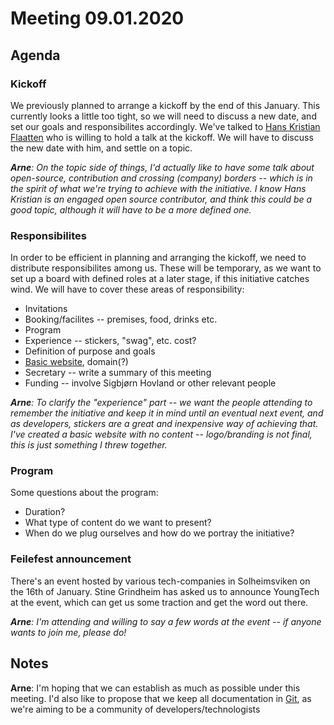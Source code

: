 # Meeting 09.01.2020

## Agenda

### Kickoff

We previously planned to arrange a kickoff by the end of this January. This currently looks a little too tight, so we will need to discuss a new date, and set our goals and responsibilites accordingly. We've talked to [Hans Kristian Flaatten](https://github.com/Starefossen) who is willing to hold a talk at the kickoff. We will have to discuss the new date with him, and settle on a topic.

_**Arne**: On the topic side of things, I'd actually like to have some talk about open-source, contribution and crossing (company) borders -- which is in the spirit of what we're trying to achieve with the initiative. I know Hans Kristian is an engaged open source contributor, and think this could be a good topic, although it will have to be a more defined one._

### Responsibilites

In order to be efficient in planning and arranging the kickoff, we need to distribute responsibilites among us. These will be temporary, as we want to set up a board with defined roles at a later stage, if this initiative catches wind. We will have to cover these areas of responsibility:

- Invitations
- Booking/facilites -- premises, food, drinks etc.
- Program
- Experience -- stickers, "swag", etc. cost?
- Definition of purpose and goals
- [Basic website](https://github.com/youngtech-bergen/web), domain(?)
- Secretary -- write a summary of this meeting
- Funding -- involve Sigbjørn Hovland or other relevant people

_**Arne**: To clarify the "experience" part -- we want the people attending to remember the initiative and keep it in mind until an eventual next event, and as developers, stickers are a great and inexpensive way of achieving that. I've created a basic website with no content -- logo/branding is *not* final, this is just something I threw together._

### Program

Some questions about the program:

- Duration?
- What type of content do we want to present?
- When do we plug ourselves and how do we portray the initiative?

### Feilefest announcement

There's an event hosted by various tech-companies in Solheimsviken on the 16th of January. Stine Grindheim has asked us to announce YoungTech at the event, which can get us some traction and get the word out there.

_**Arne**: I'm attending and willing to say a few words at the event -- if anyone wants to join me, please do!_

## Notes

**Arne**: I'm hoping that we can establish as much as possible under this meeting. I'd also like to propose that we keep all documentation in [Git](https://github.com/youngtech-bergen/docs), as we're aiming to be a community of developers/technologists